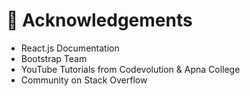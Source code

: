 # 🙏 Acknowledgements

- React.js Documentation
- Bootstrap Team
- YouTube Tutorials from Codevolution & Apna College
- Community on Stack Overflow
